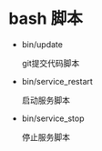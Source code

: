 # bash 脚本

- bin/update

  git提交代码脚本


- bin/service_restart

  启动服务脚本


- bin/service_stop

  停止服务脚本



